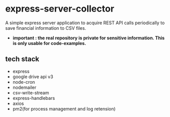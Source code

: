 # express-server-collector

A simple express server application to acquire REST API calls periodically to save financial information to CSV files.

- **important : the real repository is private for sensitive information. This is only usable for code-examples.**

## tech stack

- express
- google drive api v3
- node-cron
- nodemailer
- csv-write-stream
- express-handlebars
- axios
- pm2(for process management and log retension)


